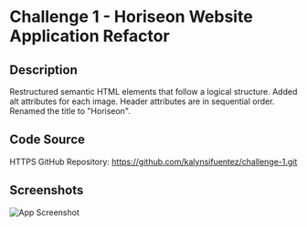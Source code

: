 
# Challenge 1 - Horiseon Website Application Refactor

## Description

Restructured semantic HTML elements that follow a logical structure.
Added alt attributes for each image.
Header attributes are in sequential order.
Renamed the title to "Horiseon".

## Code Source 

HTTPS GitHub Repository: https://github.com/kalynsifuentez/challenge-1.git

## Screenshots

![App Screenshot](https://via.placeholder.com/468x300?text=App+Screenshot+Here)

